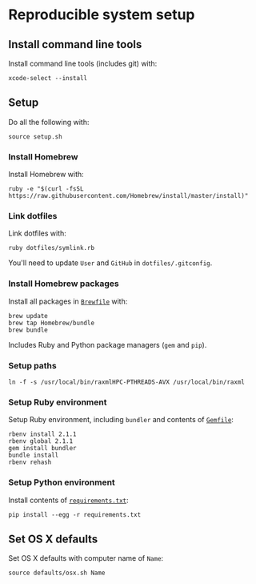 # Reproducible system setup

## Install command line tools

Install command line tools (includes git) with:

    xcode-select --install

## Setup

Do all the following with:

    source setup.sh

### Install Homebrew

Install Homebrew with:

	ruby -e "$(curl -fsSL https://raw.githubusercontent.com/Homebrew/install/master/install)"

### Link dotfiles

Link dotfiles with:

    ruby dotfiles/symlink.rb

You'll need to update `User` and `GitHub` in `dotfiles/.gitconfig`.

### Install Homebrew packages

Install all packages in [`Brewfile`](Brewfile) with:

    brew update
    brew tap Homebrew/bundle
    brew bundle

Includes Ruby and Python package managers (`gem` and `pip`).

### Setup paths

    ln -f -s /usr/local/bin/raxmlHPC-PTHREADS-AVX /usr/local/bin/raxml

### Setup Ruby environment

Setup Ruby environment, including `bundler` and contents of [`Gemfile`](Gemfile):

    rbenv install 2.1.1
    rbenv global 2.1.1
    gem install bundler
    bundle install
    rbenv rehash

### Setup Python environment

Install contents of [`requirements.txt`](requirements.txt):

    pip install --egg -r requirements.txt

## Set OS X defaults

Set OS X defaults with computer name of `Name`:

    source defaults/osx.sh Name
